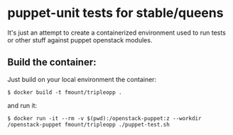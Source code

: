 puppet-unit tests for stable/queens
===

It's just an attempt to create a containerized environment used to run
tests or other stuff against puppet openstack modules.


Build the container:
---
Just build on your local environment the container:

    $ docker build -t fmount/tripleopp .

and run it:

    $ docker run -it --rm -v $(pwd):/openstack-puppet:z --workdir /openstack-puppet fmount/tripleopp ./puppet-test.sh

